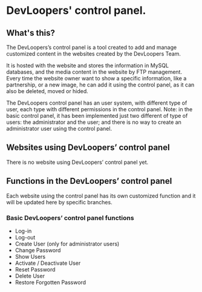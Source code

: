 <h1>DevLoopers' control panel. </h1>
<h2>What's this?</h2>
<p>The DevLoopers’s control panel is a tool created to add and manage customized content in the websites created by the DevLoopers Team. </p>
<p>It is hosted with the website and stores the information in MySQL databases, and the media content in the website by FTP management. Every time the website owner want to show a specific information, like a partnership, or a new image, he can add it using the control panel, as it can also be deleted, moved or hided. </p>
<p>The DevLoopers control panel has an user system, with different type of user, each type with different permissions in the control panel. Note: in the basic control panel, it has been implemented just two different of type of users: the administrator and the user; and there is no way to create an administrator user using the control panel. </p>
<h2>Websites using DevLoopers’ control panel</h2>
<p>There is no website using DevLoopers’ control panel yet. </p>
<h2>Functions in the DevLoopers’ control panel</h2>
<p>Each website using the control panel has its own customized function and it will be updated here by specific branches. </p>
<h3>Basic DevLoopers’ control panel functions</h3>
<ul>
<li>Log-in</li>
<li>Log-out</li>
<li>Create User (only for administrator users)</li>
<li>Change Password</li>
<li>Show Users</li>
<li>Activate / Deactivate User</li>
<li>Reset Password</li>
<li>Delete User</li>
<li>Restore Forgotten Password</li>
</ul>
